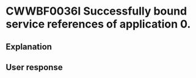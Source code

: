 # CWWBF0036I Successfully bound service references of application 0.

## Explanation

## User response